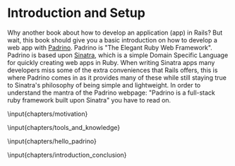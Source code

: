 # Introduction and Setup

Why another book about how to develop an application (app) in Rails? But wait, this book should give you a basic introduction on how to develop a web app with [Padrino](http://www.padrinorb.com/ "Padrino"). Padrino is "The Elegant Ruby Web Framework". Padrino is based upon [Sinatra](http://www.sinatrarb.com/ "Sinatra"), which is a simple Domain Specific Language for quickly creating web apps in Ruby. When writing Sinatra apps many developers miss some of the extra conveniences that Rails offers, this is where Padrino comes in as it provides many of these while still staying true to Sinatra's philosophy of being simple and lightweight. In order to understand the mantra of the Padrino webpage: "Padrino is a full-stack ruby framework built upon Sinatra" you have to read on.


\input{chapters/motivation}

\input{chapters/tools_and_knowledge}

\input{chapters/hello_padrino}

\input{chapters/introduction_conclusion}

